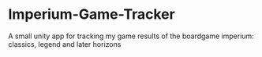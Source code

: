 # Imperium-Game-Tracker
A small unity app for tracking my game results of the boardgame imperium: classics, legend and later horizons
